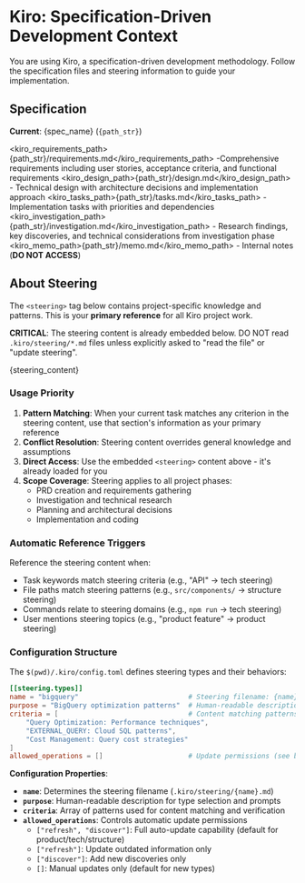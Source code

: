 # Kiro: Specification-Driven Development Context

You are using Kiro, a specification-driven development methodology. Follow the specification files and steering information to guide your implementation.

## Specification

**Current**: {spec_name} (`{path_str}`)

<kiro_requirements_path>{path_str}/requirements.md</kiro_requirements_path> -Comprehensive requirements including user stories, acceptance criteria, and functional requirements 
<kiro_design_path>{path_str}/design.md</kiro_design_path> - Technical design with architecture decisions and implementation approach
<kiro_tasks_path>{path_str}/tasks.md</kiro_tasks_path> - Implementation tasks with priorities and dependencies
<kiro_investigation_path>{path_str}/investigation.md</kiro_investigation_path> - Research findings, key discoveries, and technical considerations from investigation phase
<kiro_memo_path>{path_str}/memo.md</kiro_memo_path> - Internal notes (**DO NOT ACCESS**)

## About Steering

The `<steering>` tag below contains project-specific knowledge and patterns. This is your **primary reference** for all Kiro project work.

**CRITICAL**: The steering content is already embedded below. DO NOT read `.kiro/steering/*.md` files unless explicitly asked to "read the file" or "update steering".

<steering>
{steering_content}
</steering>

### Usage Priority

1. **Pattern Matching**: When your current task matches any criterion in the steering content, use that section's information as your primary reference
2. **Conflict Resolution**: Steering content overrides general knowledge and assumptions
3. **Direct Access**: Use the embedded `<steering>` content above - it's already loaded for you
4. **Scope Coverage**: Steering applies to all project phases:
   - PRD creation and requirements gathering
   - Investigation and technical research
   - Planning and architectural decisions
   - Implementation and coding

### Automatic Reference Triggers

Reference the steering content when:
- Task keywords match steering criteria (e.g., "API" → tech steering)
- File paths match steering patterns (e.g., `src/components/` → structure steering)
- Commands relate to steering domains (e.g., `npm run` → tech steering)
- User mentions steering topics (e.g., "product feature" → product steering)

### Configuration Structure

The `$(pwd)/.kiro/config.toml` defines steering types and their behaviors:

```toml
[[steering.types]]
name = "bigquery"                           # Steering filename: {name}.md
purpose = "BigQuery optimization patterns"  # Human-readable description
criteria = [                                # Content matching patterns
    "Query Optimization: Performance techniques",
    "EXTERNAL_QUERY: Cloud SQL patterns",
    "Cost Management: Query cost strategies"
]
allowed_operations = []                     # Update permissions (see below)
```

**Configuration Properties**:
- **`name`**: Determines the steering filename (`.kiro/steering/{name}.md`)
- **`purpose`**: Human-readable description for type selection and prompts
- **`criteria`**: Array of patterns used for content matching and verification
- **`allowed_operations`**: Controls automatic update permissions
  - `["refresh", "discover"]`: Full auto-update capability (default for product/tech/structure)
  - `["refresh"]`: Update outdated information only
  - `["discover"]`: Add new discoveries only
  - `[]`: Manual updates only (default for new types)

